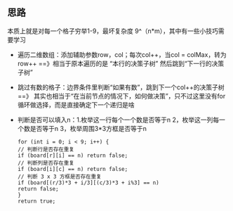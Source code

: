 ## 思路

本质上就是对每一个格子穷举1-9，最坏复杂度 9^（n*m），其中有一些小技巧需要学习

* 遍历二维数组：添加辅助参数row，col；每次col++，当col = colMax，转为row++ ==》相当于原本遍历的是 “本行的决策子树” 然后跳到“下一行的决策子树”
* 跳过有数的格子：边界条件里判断“如果有数”，跳到下一个col++的决策子树 ==》 其实也相当于“在当前节点的情况下，如何做决策”，只不过这里没有for循环做选择，而是直接确定下一个递归是啥
* 判断是否可以填入n：1.枚举这一行每个一个数是否等于n 2，枚举这一列每一个数是否等于n 3，枚举周围3*3方框是否等于n

      for (int i = 0; i < 9; i++) {
      // 判断行是否存在重复
      if (board[r][i] == n) return false;
      // 判断列是否存在重复
      if (board[i][c] == n) return false;
      // 判断 3 x 3 方框是否存在重复
      if (board[(r/3)*3 + i/3][(c/3)*3 + i%3] == n)
      return false;
      }
      return true;